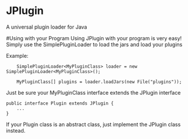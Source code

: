 JPlugin
=======

A universal plugin loader for Java

#Using with your Program
Using JPlugin with your program is very easy! Simply use the SimplePluginLoader to load the jars and load your plugins

Example:

        SimplePluginLoader<MyPluginClass> loader = new SimplePluginLoader<MyPluginClass>();
        
        MyPluginClass[] plugins = loader.loadJars(new File("plugins"));
        
Just be sure your MyPluginClass interface extends the JPlugin interface

    public interface Plugin extends JPlugin {
        ...
    }
    
If your Plugin class is an abstract class, just implement the JPlugin class instead.
